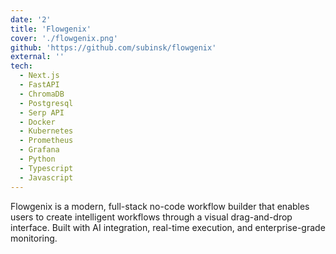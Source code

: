 ```yaml
---
date: '2'
title: 'Flowgenix'
cover: './flowgenix.png'
github: 'https://github.com/subinsk/flowgenix'
external: ''
tech:
  - Next.js
  - FastAPI
  - ChromaDB
  - Postgresql
  - Serp API
  - Docker
  - Kubernetes
  - Prometheus
  - Grafana
  - Python
  - Typescript
  - Javascript
---
```


Flowgenix is a modern, full-stack no-code workflow builder that enables users to create intelligent workflows through a visual drag-and-drop interface. Built with AI integration, real-time execution, and enterprise-grade monitoring.
